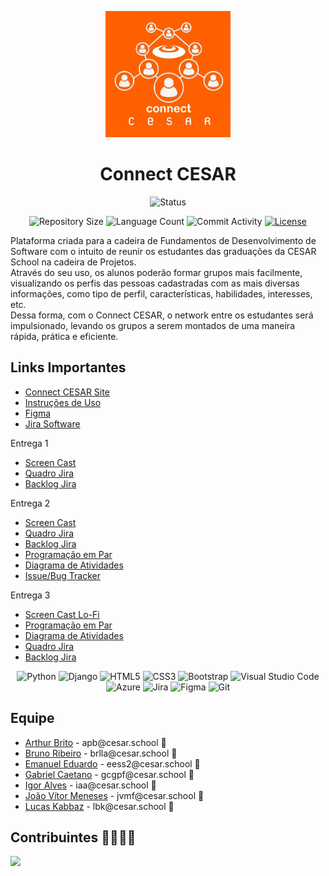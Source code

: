 <p align="center">
  <img
    width="200"
    display="inline-block"
    src="./img/imagem_2023-08-28_212900261.png"
  />
</p>

<h1 align="center">Connect CESAR</h1>

<p align="center">
  <img
    src="https://img.shields.io/badge/Status-Em%20desenvolvimento-green?style=flat-square"
    alt="Status"
  />
</p>

<p align="center">
  <img
    src="https://img.shields.io/github/repo-size/caetrias/connectcesar?style=flat"
    alt="Repository Size"
  />
  <img
    src="https://img.shields.io/github/languages/count/caetrias/connectcesar?style=flat&logo=python"
    alt="Language Count"
  />
  <img
    src="https://img.shields.io/github/commit-activity/t/caetrias/connectcesar?style=flat&logo=github"
    alt="Commit Activity"
  />
  <a href="LICENSE.md"
    ><img
      src="https://img.shields.io/github/license/caetrias/connectcesar"
      alt="License"
  /></a>
</p>

<p>
  Plataforma criada para a cadeira de Fundamentos de Desenvolvimento de Software
  com o intuito de reunir os estudantes das graduações da CESAR School na
  cadeira de Projetos.
  <br />
  Através do seu uso, os alunos poderão formar grupos mais facilmente,
  visualizando os perfis das pessoas cadastradas com as mais diversas
  informações, como tipo de perfil, características, habilidades, interesses,
  etc.
  <br />
  Dessa forma, com o Connect CESAR, o network entre os estudantes será
  impulsionado, levando os grupos a serem montados de uma maneira rápida,
  prática e eficiente.
</p>

<h2>Links Importantes</h2>
<ul>
    <li>
        <a href="https://connectcesar.azurewebsites.net/">Connect CESAR Site</a>
    </li>
  <li>
    <a
      href="https://docs.google.com/document/d/1u0d6eJo4CssFMLD0yrG8uC1CYGwSa5j2c7FekSvYrls/edit"
      >Instruções de Uso</a
    >
  </li>
  <li>
    <a
      href="https://www.figma.com/file/UyXPbIk4jsHQoTUXDffQGl/Connect-CESAR?type=design&node-id=516-91&mode=design"
      >Figma</a
    >
  </li>
  <li>
    <a
      href="https://connectcesar.atlassian.net/jira/software/projects/CC/boards/1/"
      >Jira Software</a
    >
  </li>
</ul>

<p>Entrega 1</p>
<ul>
  <li>
    <a
      href="https://drive.google.com/drive/u/1/folders/17Od0QMrcoO7zWpWf8BNeMCmSD9pZeAAL"
      >Screen Cast</a
    >
  </li>
  <li>
    <a
      href="https://drive.google.com/drive/u/1/folders/17Od0QMrcoO7zWpWf8BNeMCmSD9pZeAAL"
      >Quadro Jira</a
    >
  </li>
  <li>
    <a
      href="https://drive.google.com/drive/u/1/folders/17Od0QMrcoO7zWpWf8BNeMCmSD9pZeAAL"
      >Backlog Jira</a
    >
  </li>
</ul>

<p>Entrega 2</p>
<ul>
  <li>
    <a
      href="https://drive.google.com/drive/u/1/folders/1GFkLI7lYtK0-wmRKKt89O11iePMaiLzi"
      >Screen Cast</a
    >
  </li>
  <li>
    <a
      href="https://drive.google.com/drive/u/1/folders/1GFkLI7lYtK0-wmRKKt89O11iePMaiLzi"
      >Quadro Jira</a
    >
  </li>
  <li>
    <a
      href="https://drive.google.com/drive/u/1/folders/1GFkLI7lYtK0-wmRKKt89O11iePMaiLzi"
      >Backlog Jira</a
    >
  </li>
  <li>
    <a
      href="https://docs.google.com/document/d/1HMgFS6grvc7ghHJqa_3I_6-wmORn5KY4ejPAV3zUSWQ/edit"
      >Programação em Par</a
    >
  </li>
  <li>
    <a
      href="https://drive.google.com/drive/u/1/folders/1GFkLI7lYtK0-wmRKKt89O11iePMaiLzi"
      >Diagrama de Atividades</a
    >
  </li>
  <li>
    <a
      href="https://drive.google.com/drive/u/1/folders/1GFkLI7lYtK0-wmRKKt89O11iePMaiLzi"
      >Issue/Bug Tracker</a
    >
  </li>
</ul>

<p>Entrega 3</p>
<ul>
  <li>
    <a href="https://drive.google.com/file/d/1Udsy_FKkBAg6b-qUxlRGdzA6NvPUe9aw/view?usp=sharing">Screen Cast Lo-Fi</a>
  </li>
  <li>
    <a href="https://docs.google.com/document/d/1HMgFS6grvc7ghHJqa_3I_6-wmORn5KY4ejPAV3zUSWQ/edit">Programação em Par</a>
  </li>
  <li>
    <a href="https://drive.google.com/file/d/1tWGRZJJHDdicarxU_Uurw_UfHnUOOzM9/view?usp=sharing">Diagrama de Atividades</a>
  </li>
  <li>
    <a href="https://drive.google.com/file/d/16twTmzdnlCoeb0uQoOahw3BQOWDS-a9E/view?usp=drive_link">Quadro Jira</a>
  </li>
  <li>
    <a href="https://drive.google.com/file/d/1MH3TS5cuXy24nA9EN04qUSxoe_B1_Z_e/view?usp=drive_link">Backlog Jira</a>
  </li>
</ul>

<p align="center">
  <img
    src="https://img.shields.io/badge/python-3670A0?style=for-the-badge&logo=python&logoColor=ffdd54"
    alt="Python"
  />
  <img
    src="https://img.shields.io/badge/django-%23092E20.svg?style=for-the-badge&logo=django&logoColor=white"
    alt="Django"
  />
  <img
    src="https://img.shields.io/badge/html5-%23E34F26.svg?style=for-the-badge&logo=html5&logoColor=white"
    alt="HTML5"
  />
  <img
    src="https://img.shields.io/badge/css3-%231572B6.svg?style=for-the-badge&logo=css3&logoColor=white"
    alt="CSS3"
  />
  <img
    src="https://img.shields.io/badge/bootstrap-%238511FA.svg?style=for-the-badge&logo=bootstrap&logoColor=white"
    alt="Bootstrap"
  />
  <img
    src="https://img.shields.io/badge/Visual%20Studio%20Code-0078d7.svg?style=for-the-badge&logo=visual-studio-code&logoColor=white"
    alt="Visual Studio Code"
  />
  <img
    src="https://img.shields.io/badge/azure-%230072C6.svg?style=for-the-badge&logo=microsoftazure&logoColor=white"
    alt="Azure"
  />
  <img
    src="https://img.shields.io/badge/jira-%230A0FFF.svg?style=for-the-badge&logo=jira&logoColor=white"
    alt="Jira"
  />
  <img
    src="https://img.shields.io/badge/figma-%23F24E1E.svg?style=for-the-badge&logo=figma&logoColor=white"
    alt="Figma"
  />
  <img
    src="https://img.shields.io/badge/git-%23F05033.svg?style=for-the-badge&logo=git&logoColor=white"
    alt="Git"
  />
</p>

<h2>Equipe</h2>
<ul>
  <li>
    <a href="https://github.com/ArthurpBrito">Arthur Brito</a> -
    apb@cesar.school 📩
  </li>
  <li>
    <a href="https://github.com/brunoribeirol">Bruno Ribeiro</a> -
    brlla@cesar.school 📩
  </li>
  <li>
    <a href="https://github.com/couboii">Emanuel Eduardo</a> -
    eess2@cesar.school 📩
  </li>
  <li>
    <a href="https://github.com/caetrias">Gabriel Caetano</a> -
    gcgpf@cesar.school 📩
  </li>
  <li>
    <a href="https://github.com/iaa877">Igor Alves</a> - iaa@cesar.school 📩
  </li>
  <li>
    <a href="https://github.com/Jonny-Jay">João Vítor Meneses</a> -
    jvmf@cesar.school 📩
  </li>
  <li>
    <a href="https://github.com/Zabbak">Lucas Kabbaz</a> - lbk@cesar.school 📩
  </li>
</ul>

<h2>Contribuintes 👨‍👩‍👧‍👦</h2>
<a href="https://github.com/caetrias/connectcesar/graphs/contributors">
  <img src="https://contrib.rocks/image?repo=caetrias/connectcesar" />
</a>
